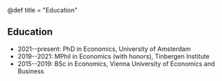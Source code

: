 @def title = "Education"
## Education

- 2021--present: PhD in Economics, University of Amsterdam
- 2019--2021: MPhil in Economics (with honors), Tinbergen Institute
- 2015--2019: BSc in Economics, Vienna University of Economics and Business 
